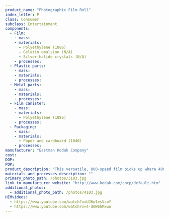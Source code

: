 ```yaml
---
product_name: "Photographic Film Roll"
index_letter: P
class: Consumer
subclass: Entertainment
components:
  - Film:
    - mass: 
    - materials:
      - Polyethylene (1086)
      - Gelatin emulsion (N/A)
      - Silver halide crystals (N/A)
    - processes:
  - Plastic parts:
    - mass: 
    - materials:
    - processes:
  - Metal parts:
    - mass: 
    - materials:
    - processes:
  - Film canister:
    - mass: 
    - materials:
      - Polyethylene (1086)
    - processes:
  - Packaging:
    - mass: 
    - materials:
      - Paper and cardboard (1040)
    - processes:
manufacturer: "Eastman Kodak Company"
cost: 
DOP: 
POP: 
product_description: "This versatile, 800-speed film picks up where 400-speed films leave off. When used indoors, the faster speed extends your flash distance. Outdoors, it stops fast action and allows a faster shutter speed. ULTRA MAX 800 film reduces blur in fast-action shots and captures subjects in low-light conditions. Whether you're going to the racetrack or an indoor stadium, this is the film to use."
materials_and_processes_description: ""
primary_photo_path: /photos/3103.jpg
link_to_manufacturer_website: "http://www.kodak.com/corp/default.htm"
additional_photos:
  - additional_photo_path: /photos/4103.jpg
HIMvideos:
  - https://www.youtube.com/watch?v=UJ6w1esVcoY
  - https://www.youtube.com/watch?v=4-d0W6hMxwo
---
```

